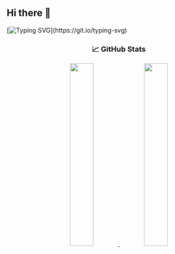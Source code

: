 ## Hi there 👋

<div>



[![Typing SVG](https://readme-typing-svg.herokuapp.com?color=F7F7F7&size=35&center=true&vCenter=true&width=1000&lines=Hey%2C+my+name+is+Afrah%3B+I+am+full+stack+developer+and+Entrepreneur!)](https://git.io/typing-svg)

<h3 align="center"> &#x1f4c8; GitHub Stats</h3>
<div align="center" >
    <a  href="https://github.com/anamuddinahmad">
    <img src="http://github-profile-summary-cards.vercel.app/api/cards/repos-per-language?username=afrahsaud36&theme=dark" width="32.5%">
    <img src="http://github-profile-summary-cards.vercel.app/api/cards/most-commit-language?username=afrahsaud36&theme=dark" width="32.5%">
<!--     <img src="http://github-profile-summary-cards.vercel.app/api/cards/profile-details?username=anamuddinahmad&theme=dark" width="100%" height="50%"> -->
<!--     <img src="http://github-profile-summary-cards.vercel.app/api/cards/productive-time?username=Mannxxx&theme=dark&utcOffset=8" width="100" height="50%"> -->
    </a>
</div>
